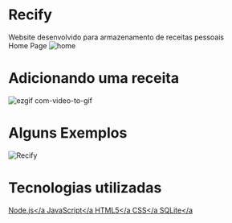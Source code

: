 # Recify

Website desenvolvido para armazenamento de receitas pessoais <br/>
Home Page
![home](https://user-images.githubusercontent.com/47614825/84700424-82ba7880-af29-11ea-9857-a200378c7678.png)


# Adicionando uma receita
![ezgif com-video-to-gif](https://user-images.githubusercontent.com/47614825/84702512-23f6fe00-af2d-11ea-9dbc-16077cfc9bb8.gif)

# Alguns Exemplos
![Recify](https://user-images.githubusercontent.com/47614825/84702630-54d73300-af2d-11ea-83ae-e7d25398952f.gif)

# Tecnologias utilizadas 
<a href="https://nodejs.org/en/">Node.js</a
<a href="https://www.javascript.com/">JavaScript</a 
<a href="">HTML5</a 
<a href="">CSS</a
<a href="https://www.sqlite.org/index.html">SQLite</a

